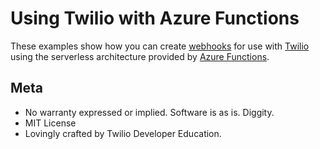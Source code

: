 # Using Twilio with Azure Functions

These examples show how you can create [webhooks](https://en.wikipedia.org/wiki/Webhook) for use with [Twilio](https://www.twilio.com/) using the serverless architecture provided by [Azure Functions](https://azure.microsoft.com/en-us/services/functions/).

## Meta

- No warranty expressed or implied. Software is as is. Diggity.
- MIT License
- Lovingly crafted by Twilio Developer Education.
